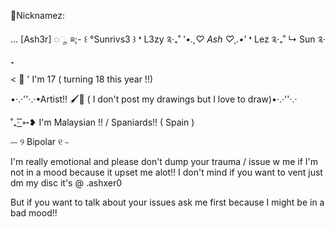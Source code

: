 🦇Nicknamez:

... [Ash3r] ◌ೄ
≡;- ꒰ °Sunrivs3 ꒱
❛ L3zy ༉‧₊˚
'*•.¸♡ Ash ♡¸.•*'
❛ Lez ༉‧₊˚
↳ Sun ༉‧₊

< 🌌 ' I'm 17 ( turning 18 this year !!)

•·.·''·.·•Artist!! 🖌️🎨 ( I don't post my drawings but I love to draw)•·.·''·.·

˚₊· ͟͟͞͞➳❥ I'm Malaysian !! / Spaniards!! ( Spain )

⎯⎯ ୨ Bipolar ୧ ⎯

I'm really emotional and please don't dump your trauma / issue w me if I'm not in a mood because it upset me alot!! I don't mind if you want to vent just dm my disc it's @ .ashxer0

But if you want to talk about your issues ask me first because I might be in a bad mood!!
